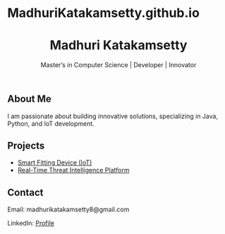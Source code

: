 # MadhuriKatakamsetty.github.io
<!DOCTYPE html>
<html lang="en">
<head>
    <meta charset="UTF-8">
    <meta name="viewport" content="width=device-width, initial-scale=1.0">
    <title>Portfolio</title>
    <link rel="stylesheet" href="style.css">
</head>
<body>
    <header>
        <h1>Madhuri Katakamsetty</h1>
        <p>Master’s in Computer Science | Developer | Innovator</p>
    </header>
    <section>
        <h2>About Me</h2>
        <p>I am passionate about building innovative solutions, specializing in Java, Python, and IoT development.</p>
    </section>
    <section>
        <h2>Projects</h2>
        <ul>
            <li><a href="#project1">Smart Fitting Device (IoT)</a></li>
            <li><a href="#project2">Real-Time Threat Intelligence Platform</a></li>
        </ul>
    </section>
    <section>
        <h2>Contact</h2>
        <p>Email: madhurikatakamsetty8@gmail.com</p>
        <p>LinkedIn: <a href="https://www.linkedin.com/in/madhuri-katakamsetty-187749339/">Profile</a></p>
    </section>
</body>
</html>
